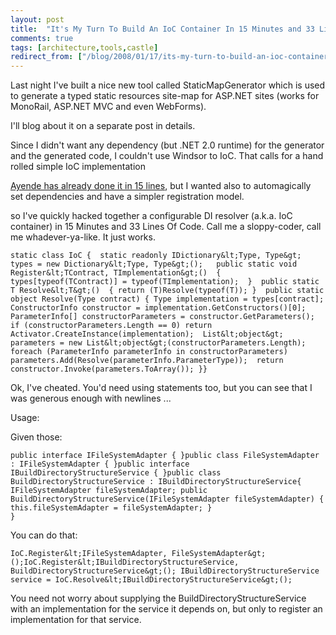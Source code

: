```yaml
---
layout: post
title:  "It's My Turn To Build An IoC Container In 15 Minutes and 33 Lines"
comments: true
tags: [architecture,tools,castle]
redirect_from: ["/blog/2008/01/17/its-my-turn-to-build-an-ioc-container-in-15-minutes-and-33-lines.aspx","/Blog/2008/01/17/its-my-turn-to-build-an-ioc-container-in-15-minutes-and-33-lines.aspx"]
---
```



Last night I've built a nice new tool called StaticMapGenerator which is used to generate a typed static resources site-map for ASP.NET sites (works for MonoRail, ASP.NET MVC and even WebForms).

I'll blog about it on a separate post in details.

Since I didn't want any dependency (but .NET 2.0 runtime) for the generator and the generated code, I couldn't use Windsor to IoC. That calls for a hand rolled simple IoC implementation

[Ayende has already done it in 15 lines](http://www.ayende.com/Blog/archive/2007/10/20/Building-an-IoC-container-in-15-lines-of-code.aspx), but I wanted also to automagically set dependencies and have a simpler registration model.

so I've quickly hacked together a configurable DI resolver (a.k.a. IoC container) in 15 Minutes and 33 Lines Of Code. Call me a sloppy-coder, call me whadever-ya-like. It just works.

```
static class IoC {  static readonly IDictionary&lt;Type, Type&gt; types = new Dictionary&lt;Type, Type&gt;();   public static void Register&lt;TContract, TImplementation&gt;()  { types[typeof(TContract)] = typeof(TImplementation);  }  public static T Resolve&lt;T&gt;()  { return (T)Resolve(typeof(T)); }  public static object Resolve(Type contract) { Type implementation = types[contract];  ConstructorInfo constructor = implementation.GetConstructors()[0];  ParameterInfo[] constructorParameters = constructor.GetParameters();   if (constructorParameters.Length == 0) return Activator.CreateInstance(implementation);  List&lt;object&gt; parameters = new List&lt;object&gt;(constructorParameters.Length);   foreach (ParameterInfo parameterInfo in constructorParameters)  parameters.Add(Resolve(parameterInfo.ParameterType));  return constructor.Invoke(parameters.ToArray()); }}
```

Ok, I've cheated. You'd need using statements too, but you can see that I was generous enough with newlines ...

Usage:

Given those:
```
public interface IFileSystemAdapter { }public class FileSystemAdapter : IFileSystemAdapter { }public interface IBuildDirectoryStructureService { }public class BuildDirectoryStructureService : IBuildDirectoryStructureService{ IFileSystemAdapter fileSystemAdapter; public BuildDirectoryStructureService(IFileSystemAdapter fileSystemAdapter) { this.fileSystemAdapter = fileSystemAdapter; }
}
```


You can do that:

```
IoC.Register&lt;IFileSystemAdapter, FileSystemAdapter&gt;();IoC.Register&lt;IBuildDirectoryStructureService, BuildDirectoryStructureService&gt;(); IBuildDirectoryStructureService service = IoC.Resolve&lt;IBuildDirectoryStructureService&gt;();
```
You need not worry about supplying the BuildDirectoryStructureService with an implementation for the service it depends on, but only to register an implementation for that service.
